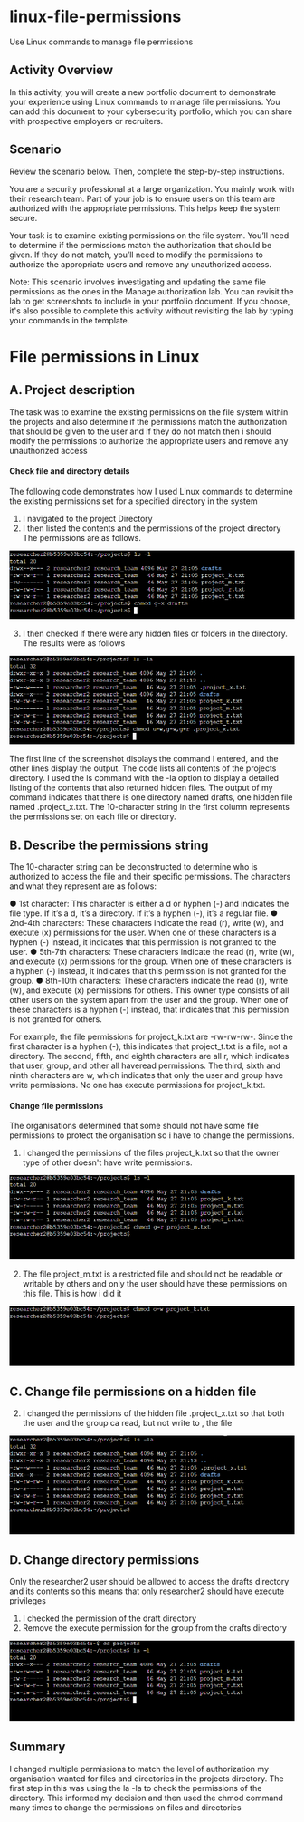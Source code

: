 # linux-file-permissions
 Use Linux commands to manage file permissions

## Activity Overview

In this activity, you will create a new portfolio document to demonstrate your experience using Linux commands to manage file permissions. You can add this document to your cybersecurity portfolio, which you can share with prospective employers or recruiters.

## Scenario

Review the scenario below. Then, complete the step-by-step instructions.

You are a security professional at a large organization. You mainly work with their research team. Part of your job is to ensure users on this team are authorized with the appropriate permissions. This helps keep the system secure. 

Your task is to examine existing permissions on the file system. You’ll need to determine if the permissions match the authorization that should be given. If they do not match, you’ll need to modify the permissions to authorize the appropriate users and remove any unauthorized access.

Note: This scenario involves investigating and updating the same file permissions as the ones in the Manage authorization lab.  You can revisit the lab to get screenshots to include in your portfolio document. If you choose, it's also possible to complete this activity without revisiting the lab by typing your commands in the template.

# File permissions in Linux
## A. Project description

The task was to examine the existing permissions on the file system within the projects and also
determine if the permissions match the authorization that should be given to the user and if
they do not match then i should modify the permissions to authorize the appropriate users and
remove any unauthorized access

#### Check file and directory details

The following code demonstrates how I used Linux commands to determine the existing
permissions set for a specified directory in the system
1. I navigated to the project Directory
2. I then listed the contents and the permissions of the project directory
The permissions are as follows.

![](1.png) 

3. I then checked if there were any hidden files or folders in the directory.
The results were as follows

![](2.png) 

The first line of the screenshot displays the command I entered, and the other lines
display the output. The code lists all contents of the projects directory. I used the ls
command with the -la option to display a detailed listing of the contents that also
returned hidden files. The output of my command indicates that there is one directory
named drafts, one hidden file named .project_x.txt. The 10-character string in the first
column represents the permissions set on each file or directory.

## B. Describe the permissions string

The 10-character string can be deconstructed to determine who is authorized to access the
file and their specific permissions. The characters and what they represent are as follows:

● 1st character: This character is either a d or hyphen (-) and indicates the file type. If it’s
a d, it’s a directory. If it’s a hyphen (-), it’s a regular file.
● 2nd-4th characters: These characters indicate the read (r), write (w), and execute (x)
permissions for the user. When one of these characters is a hyphen (-) instead, it
indicates that this permission is not granted to the user.
● 5th-7th characters: These characters indicate the read (r), write (w), and execute (x)
permissions for the group. When one of these characters is a hyphen (-) instead, it
indicates that this permission is not granted for the group.
● 8th-10th characters: These characters indicate the read (r), write (w), and execute (x)
permissions for others. This owner type consists of all other users on the system apart
from the user and the group. When one of these characters is a hyphen (-) instead, that
indicates that this permission is not granted for others.

For example, the file permissions for project_k.txt are -rw-rw-rw-. Since the first
character is a hyphen (-), this indicates that project_t.txt is a file, not a directory. The
second, fifth, and eighth characters are all r, which indicates that user, group, and other all haveread permissions. The third, sixth and ninth characters are w, which indicates that only the user
and group have write permissions. No one has execute permissions for project_k.txt.

#### Change file permissions

The organisations determined that some should not have some file permissions to protect the
organisation so i have to change the permissions.
1. I changed the permissions of the files project_k.txt so that the owner type of other
doesn't have write permissions.

![](3.png) 

2. The file project_m.txt is a restricted file and should not be readable or writable by others
and only the user should have these permissions on this file.
This is how i did it

![](4.png) 

## C. Change file permissions on a hidden file
2. I changed the permissions of the hidden file .project_x.txt so that both the user and the group
ca read, but not write to , the file

![](5.png) 

## D. Change directory permissions

Only the researcher2 user should be allowed to access the drafts directory and its contents so
this means that only researcher2 should have execute privileges
1. I checked the permission of the draft directory
2. Remove the execute permission for the group from the drafts directory

 ![](6.png) 

## Summary

I changed multiple permissions to match the level of authorization my organisation wanted for
files and directories in the projects directory. The first step in this was using the la -la to check
the permissions of the directory. This informed my decision and then used the chmod command
many times to change the permissions on files and directories

